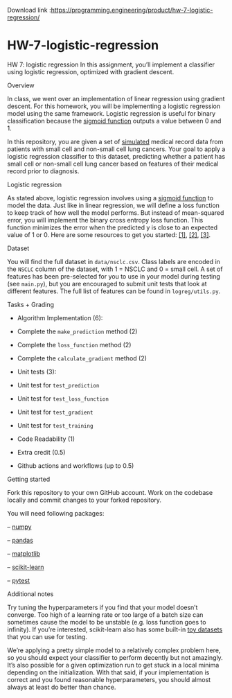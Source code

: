 Download link :https://programming.engineering/product/hw-7-logistic-regression/


# HW-7-logistic-regression
HW 7: logistic regression
In this assignment, you’ll implement a classifier using logistic regression, optimized with gradient descent.

Overview

In class, we went over an implementation of linear regression using gradient descent. For this homework, you will be implementing a logistic regression model using the same framework. Logistic regression is useful for binary classification because the [sigmoid function](https://en.wikipedia.org/wiki/Sigmoid_function) outputs a value between 0 and 1.

In this repository, you are given a set of [simulated](https://doi.org/10.1093/jamia/ocx079) medical record data from patients with small cell and non-small cell lung cancers. Your goal to apply a logistic regression classifier to this dataset, predicting whether a patient has small cell or non-small cell lung cancer based on features of their medical record prior to diagnosis.

Logistic regression

As stated above, logistic regression involves using a [sigmoid function](https://en.wikipedia.org/wiki/Sigmoid_function) to model the data. Just like in linear regression, we will define a loss function to keep track of how well the model performs. But instead of mean-squared error, you will implement the binary cross entropy loss function. This function minimizes the error when the predicted y is close to an expected value of 1 or 0. Here are some resources to get you started: [[1]](https://towardsdatascience.com/understanding-binary-cross-entropy-log-loss-a-visual-explanation-a3ac6025181a), [[2]](https://towardsdatascience.com/optimization-loss-function-under-the-hood-part-ii-d20a239cde11), [[3]](https://ml-cheatsheet.readthedocs.io/en/latest/loss_functions.html).

Dataset

You will find the full dataset in `data/nsclc.csv`. Class labels are encoded in the `NSCLC` column of the dataset, with 1 = NSCLC and 0 = small cell. A set of features has been pre-selected for you to use in your model during testing (see `main.py`), but you are encouraged to submit unit tests that look at different features. The full list of features can be found in `logreg/utils.py`.

Tasks + Grading

* Algorithm Implementation (6):

* Complete the `make_prediction` method (2)

* Complete the `loss_function` method (2)

* Complete the `calculate_gradient` method (2)

* Unit tests (3):

* Unit test for `test_prediction`

* Unit test for `test_loss_function`

* Unit test for `test_gradient`

* Unit test for `test_training`

* Code Readability (1)

* Extra credit (0.5)

* Github actions and workflows (up to 0.5)

Getting started

Fork this repository to your own GitHub account. Work on the codebase locally and commit changes to your forked repository.

You will need following packages:

– [numpy](https://numpy.org/)

– [pandas](https://pandas.pydata.org/)

– [matplotlib](https://matplotlib.org/)

– [scikit-learn](https://scikit-learn.org/)

– [pytest](https://docs.pytest.org/en/7.2.x/)

Additional notes

Try tuning the hyperparameters if you find that your model doesn’t converge. Too high of a learning rate or too large of a batch size can sometimes cause the model to be unstable (e.g. loss function goes to infinity). If you’re interested, scikit-learn also has some built-in [toy datasets](https://scikit-learn.org/stable/datasets/toy_dataset.html) that you can use for testing.

We’re applying a pretty simple model to a relatively complex problem here, so you should expect your classifier to perform decently but not amazingly. It’s also possible for a given optimization run to get stuck in a local minima depending on the initialization. With that said, if your implementation is correct and you found reasonable hyperparameters, you should almost always at least do better than chance.
